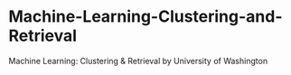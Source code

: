 # Machine-Learning-Clustering-and-Retrieval
Machine Learning: Clustering &amp; Retrieval by University of Washington
